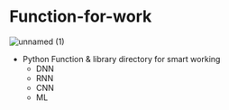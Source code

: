 # Function-for-work
![unnamed (1)](https://user-images.githubusercontent.com/58945760/74515450-ecae1b80-4f51-11ea-959a-48dd3203e801.jpg)
- Python Function & library directory for smart working
  - DNN
  - RNN
  - CNN
  - ML

